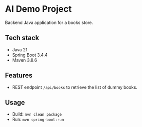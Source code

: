 # AI Demo Project

Backend Java application for a books store.

## Tech stack
- Java 21
- Spring Boot 3.4.4
- Maven 3.8.6

## Features
- REST endpoint `/api/books` to retrieve the list of dummy books.

## Usage
- Build: `mvn clean package`
- Run: `mvn spring-boot:run`